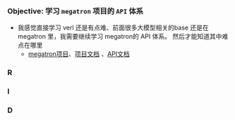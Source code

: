 ### Objective: 学习 `megatron` 项目的 `API` 体系

- 我感觉直接学习 verl 还是有点难、前面很多大模型相关的base 还是在 megatron 里，我需要继续学习 megatron的 API 体系。 然后才能知道其中难点在哪里
  - [megatron项目](https://github.com/NVIDIA/Megatron-LM)、[项目文档](https://docs.nvidia.com/megatron-core/developer-guide/latest/user-guide/index.html#quick-start) 、[API文档](https://docs.nvidia.com/megatron-core/developer-guide/latest/api-guide/index.html)

### R


### I


### D
